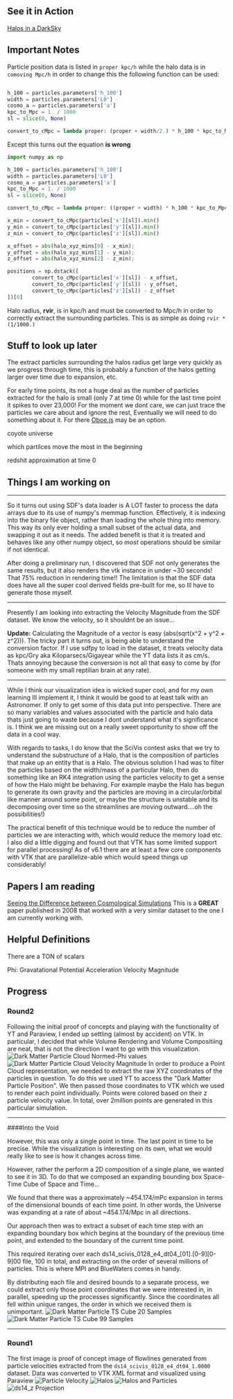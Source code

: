 ## See it in Action
[Halos in a DarkSky](https://www.evl.uic.edu/krbalmryde/projects/DarkSky/index.html)

## Important Notes
Particle position data is listed in `proper kpc/h` while the halo data is in `comoving Mpc/h` in order
to change this the following function can be used:

```python

h_100 = particles.parameters['h_100']
width = particles.parameters['L0']
cosmo_a = particles.parameters['a']
kpc_to_Mpc = 1. / 1000
sl = slice(0, None)

convert_to_cMpc = lambda proper: (proper + width/2.) * h_100 * kpc_to_Mpc / cosmo_a
```
Except this turns out the equation **is wrong**


```python
import numpy as np

h_100 = particles.parameters['h_100']
width = particles.parameters['L0']
cosmo_a = particles.parameters['a']
kpc_to_Mpc = 1. / 1000
sl = slice(0, None)

convert_to_cMpc = lambda proper: ((proper + width) * h_100 * kpc_to_Mpc / cosmo_a)

x_min = convert_to_cMpc(particles['x'][sl]).min()
y_min = convert_to_cMpc(particles['y'][sl]).min()
z_min = convert_to_cMpc(particles['z'][sl]).min()

x_offset = abs(halo_xyz_mins[0] - x_min);
y_offset = abs(halo_xyz_mins[1] - y_min);
z_offset = abs(halo_xyz_mins[2] - z_min);

positions = np.dstack([
        convert_to_cMpc(particles['x'][sl]) - x_offset,
        convert_to_cMpc(particles['y'][sl]) - y_offset,
        convert_to_cMpc(particles['z'][sl]) - z_offset
])[0]
```




Halo radius, __rvir__, is in kpc/h and must be converted to Mpc/h in order to correctly extract the
surrounding particles. This is as simple as doing `rvir * (1/1000.)`

## Stuff to look up later
The extract particles surrounding the halos radius get large very quickly as we
progress through time, this is probably a function of the halos getting larger
over time due to expansion, etc.

For early time points, its not a huge deal as the number of particles extracted
for the halo is small (only 7 at time 0) while for the last time point it spikes
to over 23,000! For the moment we dont care, we can just trace the particles
we care about and ignore the rest, Eventually we will need to do something about
it. For there [Oboe.js](http://oboejs.com/) may be an option.

coyote universe

which partilces move the most in the beginning

redshit approximation at time 0


## Things I am working on



---
So it turns out using SDF's data loader is A LOT faster to process the data arrays due to its use of numpy's memmap function. Effectively, it is indexing into the binary file object, rather than loading the whole thing into memory. This way its only ever holding a small subset of the actual data, and swapping it out as it needs. The added benefit is that it is treated and behaves like any other numpy object, so *most* operations should be similar if not identical.

After doing a preliminary run, I discovered that SDF not only generates the same results, but it also renders the vtk instance in under ~30 seconds! That 75% reduction in rendering time!! The limitation is that the SDF data does have all the super cool derived fields pre-built for me, so Ill have to generate those myself.

---
Presently I am looking into extracting the Velocity Magnitude from the SDF dataset. We know the velocity, so it shouldnt be an issue...

__Update:__ Calculating the Magnitude of a vector is easy (abs(sqrt(x^2 + y^2 + z^2))). The tricky part it turns out, is being able to understand the conversion factor. If I use sdfpy to load in the dataset, it treats velocity data as kpc/Gry aka Kiloparsecs/Gigayear while the YT data lists it as cm/s. Thats annoying because the conversion is not all that easy to come by (for someone with my small reptilian brain at any rate).

---
While I think our visualization idea is wicked super cool, and for my own learning Ill implement it, I think it would be good to at least talk with an Astronomer. If only to get some of this data put into perspective. There are so many variables and values associated with the particle and halo data thats just going to waste because I dont understand what it's significance is. I think we are missing out on a really sweet opportunity to show off the data in a cool way.


With regards to tasks, I do know that the SciVis contest asks that we try to understand the substructure of a Halo, that is the composition of particles that make up an entity that is a Halo. The obvious solution I had was to filter the particles based on the width/mass of a particular Halo, then do something like an RK4 integration using the particles velocity to get a sense of how the Halo might be behaving. For example maybe the Halo has begun to generate its own gravity and the particles are moving in a circular/orbital like manner around some point, or maybe the structure is unstable and its decomposing over time so the streamlines are moving outward....oh the possibilities!)

The practical benefit of this technique would be to reduce the number of particles we are interacting with, which would reduce the memory load etc. I also did a little digging and found out that VTK has some limited support for parallel processing! As of v6.1 there are at least a few core components with VTK that are parallelize-able which would speed things up considerably!
## Papers I am reading
[Seeing the Difference between Cosmological Simulations](https://steveharoz.com/research/cosmology/SeeingDiff-CGA.pdf)  This is a __GREAT__ paper published in 2008 that worked with a very similar dataset to the one I am currently working with.



## Helpful Definitions
There are a TON of scalars

Phi: Gravatational Potential
Acceleration
Velocity
Magnitude

## Progress
### Round2
Following the initial proof of concepts and playing with the functionality of YT and Paraview, I ended up settling (almost by accident) on VTK. In particular, I decided that while Volume Rendering and Volume Compositiing are neat, that is not the direction I want to go with this visualization.
![Dark Matter Particle Cloud Normed-Phi values](images/progress/round2/DarkSkyParticlePhi-Normed2.png)
![Dark Matter Particle Cloud Velocity Magnitude](images/progress/round2/DarkSkyParticleMagnitudeCube.png)
In order to produce a Point Cloud representation, we needed to extract the raw XYZ coordinates of the particles in question. To do this we used YT to access the "Dark Matter Particle Position". We then passed those coordinates to VTK which we used to render each point individually. Points were colored based on their z particle velocity value. In total, over 2million points are generated in this particular simulation.

---
####Into the Void

However, this was only a single point in time. The last point in time to be precise. While the visualization is interesting on its own, what we would really like to see is how it changes across time.

However, rather the perform a 2D composition of a single plane, we wanted to see it in 3D. To do that we composed an expanding bounding box Space-Time Cube of Space and Time...

We found that there was a approximately ~454.174/mPc expansion in terms of the dimensional bounds of each time point. In other words, the Universe was expanding at a rate of about ~454.174/Mpc in all directions.

Our approach then was to extract a subset of each time step with an expanding boundary box which begins at the boundary of the previous time point, and extended to the boundary of the current time point.

This required iterating over each ds14_scivis_0128_e4_dt04_[01].[0-9][0-9]00 file, 100 in total, and extracting on the order of several millions of particles. This is where MPI and BlueWaters comes in handy.

By distributing each file and desired bounds to a separate process, we could extract only those point coordinates that we were interested in, in parallel, speeding up the processes significantly. Since the coordinates all fell within unique ranges, the order in which we received them is unimportant.
![Dark Matter Particle TS Cube 20 Samples](images/DarkSkyTimeBox6.png)
![Dark Matter Particle TS Cube 99 Samples](images/DarkSkyTimeBox9.png)

---
### Round1
The first image is proof of concept image of flowlines generated from particle velocities extracted from the `ds14_scivis_0128_e4_dt04_1.0000` dataset. Data was converted to VTK XML format and visualized using Paraview
![Particle Velocity](images/progress/round1/ds14_scivis_0128_particle_velocity.png)
![Halos](images/progress/round1/halos.png)
![Halos and Particles](images/progress/round1/halos_and_particles.png)
![ds14_z Projection](images/progress/round1/ds14_scivis_0128_e4_dt04_1.0000_Projection_z_all_cic.png)
